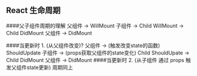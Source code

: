 ## React 生命周期

####父子组件周期的理解
父组件 -> WillMount
		子组件 -> Child WillMount
					-> Child DidMount
父组件 -> DidMount

####当更新时 1. (从父组件改变)?
父组件 	->  (触发改变state的函数)  ShouldUpdate
		子组件 	-> (props获取父组件的state变化)  Child ShouldUpate
						-> 															Child DidMount
父组件	-> 		DidMount
####当更新时 2. (从子组件 通过 props 触发父组件state更新) 周期同上

